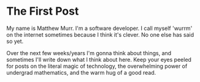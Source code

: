 # The First Post

My name is Matthew Murr. I'm a software developer. I call myself 'wurrm' on
the internet sometimes because I think it's clever. No one else has said so
yet.

Over the next few weeks/years I'm gonna think about things, and sometimes I'll
write down what I think about here. Keep your eyes peeled for posts on the
literal magic of technology, the overwhelming power of undergrad mathematics,
and the warm hug of a good read.